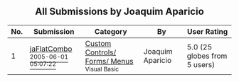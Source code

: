 ﻿<div align="center">

## All Submissions by Joaquim Aparicio

</div>

No.  | Submission | Category | By   | User Rating
---- | ---------- | -------- | ---- | -----------
1 | [jaFlatCombo<br /><sup>2005-06-01 05:07:22</sup>](https://github.com/Planet-Source-Code/joaquim-aparicio-jaflatcombo__1-60845) | [Custom Controls/ Forms/  Menus<br /><sup>Visual Basic</sup>](../ByCategory/custom-controls-forms-menus__1-4.md) | Joaquim Aparicio | 5.0 (25 globes from 5 users)
